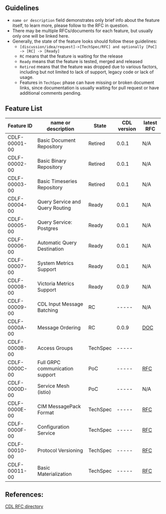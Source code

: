 ## Guidelines
* `name or description` field demonstrates only brief info about the feature itself, to learn more, please follow to the RFC in question.
* There may be multiple RFCs/documents for each feature, but usually only one will be linked here.
* Generally, the state of the feature looks should follow these guidelines:
  - `[discussion/idea/request]->[TechSpec/RFC] and optionally [PoC] -> [RC] -> [Ready]`
  - `RC` means that the feature is waiting for the release
  - `Ready` means that the feature is tested, merged and released
  - `Retired` means that the feature was dropped due to various factors, including but not limited to lack of support, legacy code or lack of usage.
  - Features in `TechSpec` phase can have missing or broken document links, since documentation is usually waiting for pull request or have additional comments pending.

## Feature List
| Feature ID    | name or description								|State    |CDL version| latest RFC |
|---------------|---------------------------------------------------|---------|-----------|------------|
| CDLF-00001-00 | Basic Document Repository                         |Retired  |0.0.1      | N/A        |
| CDLF-00002-00 | Basic Binary Repository                           |Retired  |0.0.1      | N/A
| CDLF-00003-00 | Basic Timeseries Repository                       |Retired  |0.0.1      | N/A
| CDLF-00004-00 | Query Service and Query Routing                   |Ready    |0.0.1      | N/A
| CDLF-00005-00 | Query Service: Postgres                           |Ready    |0.0.1      | N/A
| CDLF-00006-00 | Automatic Query Destination                       |Ready    |0.0.1      | N/A
| CDLF-00007-00 | System Metrics Support                            |Ready    |0.0.1      | N/A
| CDLF-00008-00 | Victoria Metrics Support                          |Ready    |0.0.9      | N/A
| CDLF-00009-00 | CDL Input Message Batching                        |RC       |-----      | N/A
| CDLF-0000A-00 | Message Ordering                                  |RC       |0.0.9      | [DOC](https://github.com/epiphany-platform/CommonDataLayer/tree/develop/docs/features/message_ordering.md)
| CDLF-0000B-00 | Access Groups                                     |TechSpec |-----      |
| CDLF-0000C-00 | Full GRPC communication support                   |PoC      |-----      | [RFC](https://github.com/epiphany-platform/CommonDataLayer/blob/develop/docs/rfc/CDLF-0000C-00-rfc-01.md)
| CDLF-0000D-00 | Service Mesh (istio)                              |PoC      |-----      | N/A
| CDLF-0000E-00 | CIM MessagePack Format                            |TechSpec |-----      | [RFC](https://github.com/epiphany-platform/CommonDataLayer/tree/develop/docs/rfc/docs/rfc/CDLF-0000E-00-rfc-01.md)
| CDLF-0000F-00 | Configuration Service                             |TechSpec |-----      | [RFC](https://github.com/epiphany-platform/CommonDataLayer/blob/develop/docs/rfc/CDLF-0000F-00-rfc-01.md)
| CDLF-00010-00 | Protocol Versioning                               |TechSpec |-----      | [RFC](https://github.com/epiphany-platform/CommonDataLayer/blob/develop/docs/rfc/CDLF-00010-00-rfc-01.md)
| CDLF-00011-00 | Basic Materialization                             |TechSpec |-----      | [RFC](https://github.com/epiphany-platform/CommonDataLayer/blob/develop/docs/rfc/CDLF-00011-00-rfc-01.md)



## References:
[CDL RFC directory](https://github.com/epiphany-platform/CommonDataLayer/tree/develop/docs/rfc)

